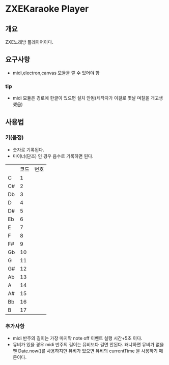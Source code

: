 # ZXEKaraoke Player
## 개요
ZXE노래방 플레이어이다.
## 요구사항
- midi,electron,canvas 모듈을 깔 수 있어야 함
### tip
- midi 모듈은 경로에 한글이 있으면 설치 안됨(제작자가 이걸로 몇날 며칠을 개고생했음)
## 사용법
### 키(음정)
- 숫자로 기록된다.
- 마이너(단조) 인 경우 음수로 기록하면 된다.
<table>
    <th><td>코드</td><td>번호</td></th>
    <tr><td>C</td><td>1</td></tr>
    <tr><td>C#</td><td>2</td></tr>
    <tr><td>Db</td><td>3</td></tr>
    <tr><td>D</td><td>4</td></tr>
    <tr><td>D#</td><td>5</td></tr>
    <tr><td>Eb</td><td>6</td></tr>
    <tr><td>E</td><td>7</td></tr>
    <tr><td>F</td><td>8</td></tr>
    <tr><td>F#</td><td>9</td></tr>
    <tr><td>Gb</td><td>10</td></tr>
    <tr><td>G</td><td>11</td></tr>
    <tr><td>G#</td><td>12</td></tr>
    <tr><td>Ab</td><td>13</td></tr>
    <tr><td>A</td><td>14</td></tr>
    <tr><td>A#</td><td>15</td></tr>
    <tr><td>Bb</td><td>16</td></tr>
    <tr><td>B</td><td>17</td></tr>
</table>

### 추가사항
- midi 반주의 길이는 가장 마지막 note off 이벤트 실행 시간+5초 이다.
- 뮤비가 있을 경우 midi 반주의 길이는 뮤비보다 길면 안된다. 왜냐하면 뮤비가 없을땐 Date.now()를 사용하지만 뮤비가 있으면 뮤비의 currentTime 을 사용하기 때문이다.
